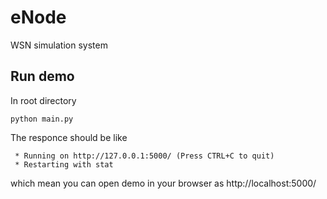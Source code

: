 # eNode
WSN simulation system

## Run demo

In root directory 
```
python main.py
```

The responce should be like 
```
 * Running on http://127.0.0.1:5000/ (Press CTRL+C to quit)
 * Restarting with stat
```
which mean you can open demo in your browser as http://localhost:5000/
